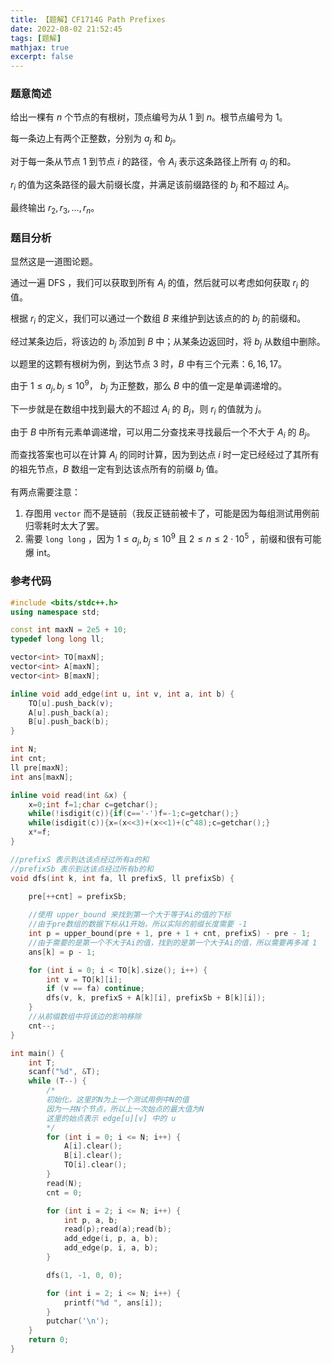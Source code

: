 ```yaml
---
title: 【题解】CF1714G Path Prefixes
date: 2022-08-02 21:52:45
tags: [题解]
mathjax: true
excerpt: false
---
```


### 题意简述

给出一棵有 $n$ 个节点的有根树，顶点编号为从 $1$ 到 $n$。根节点编号为 $1$。

每一条边上有两个正整数，分别为 $a_j$ 和 $b_j$。

对于每一条从节点 $1$ 到节点 $i$ 的路径，令 $A_i$ 表示这条路径上所有 $a_j$ 的和。

$r_i$ 的值为这条路径的最大前缀长度，并满足该前缀路径的 $b_j$ 和不超过 $A_i$。

最终输出 $r_2,r_3,\dots,r_n$。

### 题目分析

显然这是一道图论题。

通过一遍 DFS ，我们可以获取到所有 $A_i$ 的值，然后就可以考虑如何获取 $r_i$ 的值。

根据 $r_i$ 的定义，我们可以通过一个数组 $B$ 来维护到达该点的的 $b_j$ 的前缀和。

经过某条边后，将该边的 $b_j$ 添加到 $B$ 中；从某条边返回时，将 $b_j$ 从数组中删除。

以题里的这颗有根树为例，到达节点 $3$ 时，$B$ 中有三个元素：$6,16,17$。

由于 $1\leq a_j,b_j \leq 10^9$， $b_j$ 为正整数，那么 $B$ 中的值一定是单调递增的。

下一步就是在数组中找到最大的不超过 $A_i$ 的  $B_j$，则 $r_i$ 的值就为 $j$。

由于 $B$ 中所有元素单调递增，可以用二分查找来寻找最后一个不大于 $A_i$ 的 $B_j$。

而查找答案也可以在计算 $A_i$ 的同时计算，因为到达点 $i$ 时一定已经经过了其所有的祖先节点，$B$ 数组一定有到达该点所有的前缀 $b_j$ 值。

有两点需要注意：

1. 存图用 `vector` 而不是链前（我反正链前被卡了，可能是因为每组测试用例前归零耗时太大了罢。
2. 需要 `long long` ，因为 $1\leq a_j,b_j \leq 10^9$ 且 $2\leq n\leq 2\cdot10^5$ ，前缀和很有可能爆 int。

### 参考代码

```cpp
#include <bits/stdc++.h>
using namespace std;

const int maxN = 2e5 + 10;
typedef long long ll;

vector<int> TO[maxN];
vector<int> A[maxN];
vector<int> B[maxN];

inline void add_edge(int u, int v, int a, int b) {
    TO[u].push_back(v);
    A[u].push_back(a);
    B[u].push_back(b);
}

int N;
int cnt;
ll pre[maxN];
int ans[maxN];

inline void read(int &x) {
    x=0;int f=1;char c=getchar();
    while(!isdigit(c)){if(c=='-')f=-1;c=getchar();}
    while(isdigit(c)){x=(x<<3)+(x<<1)+(c^48);c=getchar();}
    x*=f;
}

//prefixS 表示到达该点经过所有a的和
//prefixSb 表示到达该点经过所有b的和
void dfs(int k, int fa, ll prefixS, ll prefixSb) {
    
    pre[++cnt] = prefixSb;

    //使用 upper_bound 来找到第一个大于等于Ai的值的下标
    //由于pre数组的数据下标从1开始，所以实际的前缀长度需要 -1
    int p = upper_bound(pre + 1, pre + 1 + cnt, prefixS) - pre - 1;
    //由于需要的是第一个不大于Ai的值，找到的是第一个大于Ai的值，所以需要再多减 1
    ans[k] = p - 1;

    for (int i = 0; i < TO[k].size(); i++) {
        int v = TO[k][i];
        if (v == fa) continue;
        dfs(v, k, prefixS + A[k][i], prefixSb + B[k][i]);
    }
    //从前缀数组中将该边的影响移除
    cnt--;
}

int main() {
    int T;
    scanf("%d", &T);
    while (T--) {
        /*
        初始化，这里的N为上一个测试用例中N的值
        因为一共N个节点，所以上一次始点的最大值为N
        这里的始点表示 edge[u][v] 中的 u
        */
        for (int i = 0; i <= N; i++) {
            A[i].clear();
            B[i].clear();
            TO[i].clear();
        }
        read(N);
        cnt = 0;

        for (int i = 2; i <= N; i++) {
            int p, a, b;
            read(p);read(a);read(b);
            add_edge(i, p, a, b);
            add_edge(p, i, a, b);
        }

        dfs(1, -1, 0, 0);

        for (int i = 2; i <= N; i++) {
            printf("%d ", ans[i]);
        }
        putchar('\n');
    }
    return 0;
}
```


